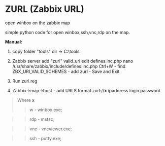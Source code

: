 # ZURL (Zabbix URL)
open winbox on the zabbix map

simple python code for open winbox,ssh,vnc,rdp on the map.

**Manual:**
1. copy folder "tools" dir -> C:\tools

2. Zabbix server add "zurl" valid_uri
edit defines.inc.php 
nano /usr/share/zabbix/include/defines.inc.php
Ctrl+W - find: ZBX_URI_VALID_SCHEMES - add zurl - Save and Exit

3. Run zurl.reg 

4. Zabbix->map->host - add URLS format
zurl://**x** ipaddress login password

>Where **x**
>>w - winbox.exe;

>>rdp - mstsc;

>>vnc - vncviewer.exe;

>>ssh - putty.exe;
